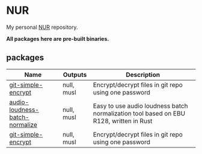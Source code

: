 # NUR

My personal [NUR](https://github.com/nix-community/NUR) repository.

**All packages here are pre-built binaries.**

## packages

<!-- prettier-ignore -->
| Name | Outputs | Description |
| --- | --- | --- |
| [git-simple-encrypt](https://github.com/lxl66566/git-simple-encrypt) | null, musl | Encrypt/decrypt files in git repo using one password |
| [audio-loudness-batch-normalize](https://github.com/lxl66566/audio-loudness-batch-normalize) | null, musl | Easy to use audio loudness batch normalization tool based on EBU R128, written in Rust |
| [git-simple-encrypt](https://github.com/lxl66566/git-simple-encrypt) | null, musl | Encrypt/decrypt files in git repo using one password |